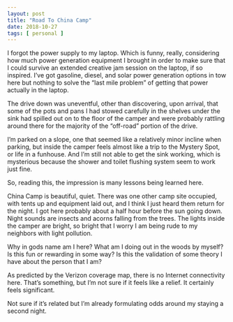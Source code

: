 ```yaml
---
layout: post
title: "Road To China Camp"
date: 2018-10-27
tags: [ personal ]
---
```



I forgot the power supply to my laptop. Which is funny, really, considering how
much power generation equipment I brought in order to make sure that I could
survive an extended creative jam session on the laptop, if so inspired. I’ve
got gasoline, diesel, and solar power generation options in tow here but nothing
to solve the “last mile problem” of getting that power actually in the laptop.

The drive down was uneventful, other than discovering, upon arrival, that some
of the pots and pans I had stowed carefully in the shelves under the sink had
spilled out on to the floor of the camper and were probably rattling around
there for the majority of the “off-road” portion of the drive.

I’m parked on a slope, one that seemed like a relatively minor incline when
parking, but inside the camper feels almost like a trip to the Mystery Spot, or
life in a funhouse. And I’m still not able to get the sink working, which is
mysterious because the shower and toilet flushing system seem to work just fine.

So, reading this, the impression is many lessons being learned here.

China Camp is beautiful, quiet. There was one other camp site occupied, with
tents up and equipment laid out, and I think I just heard them return for the
night. I got here probably about a half hour before the sun going down. Night
sounds are insects and acorns falling from the trees. The lights inside the
camper are bright, so bright that I worry I am being rude to my neighbors with
light pollution.

Why in gods name am I here? What am I doing out in the woods by myself? Is this
fun or rewarding in some way? Is this the validation of some theory I have about
the person that I am?

As predicted by the Verizon coverage map, there is no Internet connectivity
here. That’s something, but I’m not sure if it feels like a relief. It certainly
feels significant.

Not sure if it’s related but I’m already formulating odds around my staying a
second night.

